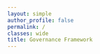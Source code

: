 ```yaml
---
layout: simple
author_profile: false
permalink: /
classes: wide
title: Governance Framework
---
```

